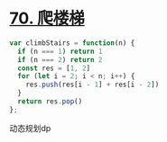 # [70. 爬楼梯](https://leetcode-cn.com/problems/climbing-stairs/)

```javascript
var climbStairs = function(n) {
  if (n === 1) return 1
  if (n === 2) return 2
  const res = [1, 2]
  for (let i = 2; i < n; i++) {
    res.push(res[i - 1] + res[i - 2])
  }
  return res.pop()
};
```

动态规划dp
